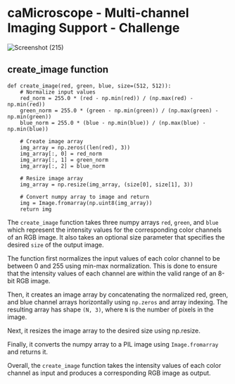 # caMicroscope - Multi-channel Imaging Support - Challenge

![Screenshot (215)](https://user-images.githubusercontent.com/102804548/228497866-6b7bf274-2f29-4b77-8ada-316909c1767d.png)

## create_image function

```
def create_image(red, green, blue, size=(512, 512)):
    # Normalize input values
    red_norm = 255.0 * (red - np.min(red)) / (np.max(red) - np.min(red))
    green_norm = 255.0 * (green - np.min(green)) / (np.max(green) - np.min(green))
    blue_norm = 255.0 * (blue - np.min(blue)) / (np.max(blue) - np.min(blue))

    # Create image array
    img_array = np.zeros((len(red), 3))
    img_array[:, 0] = red_norm
    img_array[:, 1] = green_norm
    img_array[:, 2] = blue_norm

    # Resize image array
    img_array = np.resize(img_array, (size[0], size[1], 3))

    # Convert numpy array to image and return
    img = Image.fromarray(np.uint8(img_array))
    return img    
```


The `create_image` function takes three numpy arrays `red`, `green`, and `blue` which represent the intensity values for the corresponding color channels of an RGB image. It also takes an optional size parameter that specifies the desired `size` of the output image.

The function first normalizes the input values of each color channel to be between 0 and 255 using min-max normalization. This is done to ensure that the intensity values of each channel are within the valid range of an 8-bit RGB image.

Then, it creates an image array by concatenating the normalized red, green, and blue channel arrays horizontally using `np.zeros` and array indexing. The resulting array has shape `(N, 3)`, where `N` is the number of pixels in the image.

Next, it resizes the image array to the desired size using np.resize.

Finally, it converts the numpy array to a PIL image using `Image.fromarray` and returns it.

Overall, the `create_image` function takes the intensity values of each color channel as input and produces a corresponding RGB image as output.
